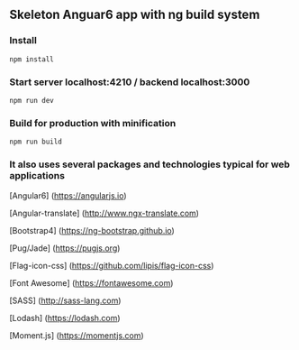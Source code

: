 ## Skeleton Anguar6 app with ng build system

### Install
    npm install

### Start server localhost:4210 / backend localhost:3000
    npm run dev

### Build for production with minification
    npm run build

### It also uses several packages and technologies typical for web applications

[Angular6] (https://angularjs.io)

[Angular-translate] (http://www.ngx-translate.com)

[Bootstrap4] (https://ng-bootstrap.github.io)

[Pug/Jade] (https://pugjs.org)

[Flag-icon-css] (https://github.com/lipis/flag-icon-css)

[Font Awesome] (https://fontawesome.com)

[SASS] (http://sass-lang.com)

[Lodash] (https://lodash.com)

[Moment.js] (https://momentjs.com)


